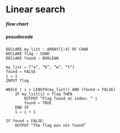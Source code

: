 # Linear search 
##### flow chart



##### pseudocode
```
DECLARE my_list : ARRAY[1:4] OF CHAR
DECLARE flag : CHAR
DECLARE found : BOOLEAN 

my_list ← [“a”, “b”, “w”, “t”]
found ← FALSE
i ← i
INPUT flag 

WHILE ( i < LENGTH(my_list)) AND (found = FALSE)
	IF my_list[i] = flag THEN
		OUTPUT “Flag found at index: “ i
		found ← TRUE
	END IF
	i ← i + 1

IF found = FALSE:
	OUTPUT “The flag was not found”

```
